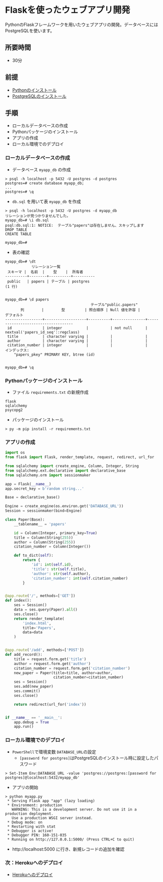 # Flaskを使ったウェブアプリ開発

PythonのFlaskフレームワークを用いたウェブアプリの開発。データベースにはPostgreSQLを使います。

## 所要時間

- 30分

## 前提

- [Pythonのインストール](pc-python.md)
- [PostgreSQLのインストール](pc-postgresql.md)

## 手順

- ローカルデータベースの作成
- Pythonパッケージのインストール
- アプリの作成
- ローカル環境でのデプロイ

### ローカルデータベースの作成

- データベース `myapp_db` の作成

```
> psql -h localhost -p 5432 -U postgres -d postgres
postgres=# create database myapp_db;
...
postgres=# \q
```

- `db.sql` を用いて表 `myapp_db` を作成

```
> psql -h localhost -p 5432 -U postgres -d myapp_db
リレーションが見つかりませんでした。
myapp_db=# \i db.sql
psql:db.sql:1: NOTICE:  テーブル"papers"は存在しません、スキップします
DROP TABLE
CREATE TABLE

myapp_db=#
```

- 表の確認

```
myapp_db=# \dt
            リレーション一覧
 スキーマ |  名前  |    型    |  所有者
----------+--------+----------+----------
 public   | papers | テーブル | postgres
(1 行)


myapp_db=# \d papers
                                       テーブル"public.papers"
       列        |        型         | 照合順序 | Null 値を許容 |             デフォルト
-----------------+-------------------+----------+---------------+------------------------------------
 id              | integer           |          | not null      | nextval('papers_id_seq'::regclass)
 title           | character varying |          |               |
 author          | character varying |          |               |
 citation_number | integer           |          |               |
インデックス:
    "papers_pkey" PRIMARY KEY, btree (id)


myapp_db=# \q
```

### Pythonパッケージのインストール

- ファイル `requirements.txt` の新規作成

```
flask
sqlalchemy
psycopg2
```

- パッケージのインストール

```
> py -m pip install -r requirements.txt
```

### アプリの作成

```Python
import os
from flask import Flask, render_template, request, redirect, url_for

from sqlalchemy import create_engine, Column, Integer, String
from sqlalchemy.ext.declarative import declarative_base
from sqlalchemy.orm import sessionmaker

app = Flask(__name__)
app.secret_key = b'random string...'

Base = declarative_base()

Engine = create_engine(os.environ.get('DATABASE_URL'))
Session = sessionmaker(bind=Engine)

class Paper(Base):
    __tablename__ = 'papers'

    id = Column(Integer, primary_key=True)
    title = Column(String(255))
    author = Column(String(255))
    citation_number = Column(Integer())

    def to_dict(self):
        return {
            'id': int(self.id),
            'title': str(self.title),
            'author': str(self.author),
            'citation_number': int(self.citation_number)
        }


@app.route('/', methods=['GET'])
def index():
    ses = Session()
    data = ses.query(Paper).all()
    ses.close()
    return render_template(
        'index.html',
        title='Papers',
        data=data
    )


@app.route('/add', methods=['POST'])
def add_record():
    title = request.form.get('title')
    author = request.form.get('author')
    citation_number = request.form.get('citation_number')
    new_paper = Paper(title=title, author=author,
                      citation_number=citation_number)
    ses = Session()
    ses.add(new_paper)
    ses.commit()
    ses.close()

    return redirect(url_for('index'))


if __name__ == '__main__':
    app.debug = True
    app.run()
```

### ローカル環境でのデプロイ

- `PowerShell`で環境変数 `DATABASE_URL`の設定
  - `[password for postgres]`はPostgreSQLのインストール時に設定したパスワード

```
> Set-Item Env:DATABASE_URL -value 'postgres://postgres:[password for postgres]@localhost:5432/myapp_db'
```

- アプリの開始

```
> python myapp.py
 * Serving Flask app "app" (lazy loading)
 * Environment: production
   WARNING: This is a development server. Do not use it in a production deployment.
   Use a production WSGI server instead.
 * Debug mode: on
 * Restarting with stat
 * Debugger is active!
 * Debugger PIN: 160-151-035
 * Running on http://127.0.0.1:5000/ (Press CTRL+C to quit)
```

- http://localhost:5000 に行き、新規レコードの追加を確認

### 次：Herokuへのデプロイ

- [Herokuへのデプロイ](heroku-pc.md)
